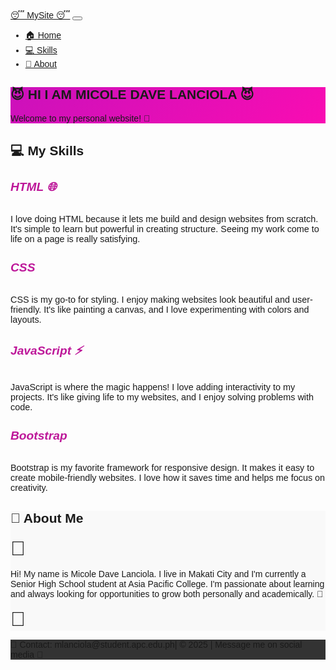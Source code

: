 <!DOCTYPE html>
<html lang="en">
<head>
  <meta charset="UTF-8" />
  <meta name="viewport" content="width=device-width, initial-scale=1.0" />
  <title>HI I AM MICOLE DAVE LANCIOLA</title>
  <link href="https://cdn.jsdelivr.net/npm/bootstrap@5.3.0/dist/css/bootstrap.min.css" rel="stylesheet">
  <style>
    body {
      font-family: 'Arial', sans-serif;
    }
    #banner {
      background: linear-gradient(135deg, #cb11bb, #f90cb2);
    }
    #skills h5 {
      font-size: 1.2rem;
      color: #bd1799;
    }
    #about {
      background: #f9f9f9;
    }
    footer {
      background: #333;
    }
    .flower {
      font-size: 2rem;
    }
    .emoji {
      font-size: 1.5rem;
    }
  </style>
</head>
<body>

  <!-- Row 1: Navigation Bar -->
  <nav class="navbar navbar-expand-lg navbar-dark bg-dark">
    <div class="container-fluid">
      <a class="navbar-brand" href="#">&#128564; MySite &#128564;</a>
      <button class="navbar-toggler" type="button" data-bs-toggle="collapse" data-bs-target="#navbarNav">
        <span class="navbar-toggler-icon"></span>
      </button>
      <div class="collapse navbar-collapse" id="navbarNav">
        <ul class="navbar-nav ms-auto">
          <li class="nav-item"><a class="nav-link" href="#banner">🏠 Home</a></li>
          <li class="nav-item"><a class="nav-link" href="#skills">💻 Skills</a></li>
          <li class="nav-item"><a class="nav-link" href="#about">📖 About</a></li>
        </ul>
      </div>
    </div>
  </nav>

  <!-- Row 2: Banner/Hero Section -->
  <section id="banner" class="text-white text-center py-5">
    <div class="container">
      <h1 class="display-4"> &#128520; HI I AM MICOLE DAVE LANCIOLA &#128520;</div></h1>
      <p class="lead">Welcome to my personal website! 🌟</p>
    </div>
  </section>

  <!-- Row 3: Featured Sections/Skills -->

  <section id="skills" class="py-5">

  <div class="container">
    <h2 class="text-center mb-4">💻 My Skills</h2>
    <div class="row text-center">
      <div class="col-md-3">
        <h5>HTML 🌐</h5>
        <p style="font-size: 0.9rem;">
          I love doing HTML because it lets me build and design websites from scratch. 
          It's simple to learn but powerful in creating structure. Seeing my work come 
          to life on a page is really satisfying.
        </p>
      </div>
      <div class="col-md-3"><h5>CSS 🎨</h5>
        <p style="font-size: 0.9rem;">
          CSS is my go-to for styling. I enjoy making websites look beautiful and user-friendly. 
          It's like painting a canvas, and I love experimenting with colors and layouts.
        </p>
      </div>
      <div class="col-md-3"><h5>JavaScript ⚡</h5>
        <p style="font-size: 0.9rem;">
          JavaScript is where the magic happens! I love adding interactivity to my projects. 
          It's like giving life to my websites, and I enjoy solving problems with code.
        </p>
      </div>
      <div class="col-md-3"><h5>Bootstrap 📱</h5>
        <p style="font-size: 0.9rem;">
          Bootstrap is my favorite framework for responsive design. It makes it easy to create 
          mobile-friendly websites. I love how it saves time and helps me focus on creativity.
        </p>
      </div>
    </div>
  </div>
</section>

  <!-- Row 4: Content Area -->
  <section id="about" class="py-5">
    <div class="container">
      <h2 class="text-center mb-4">📖 About Me</h2>
      <div class="row">
        <div class="col-md-3 text-center">
          <span class="flower">🌸</span>
        </div>
        <div class="col-md-6">
          <p>Hi! My name is Micole Dave Lanciola. I live in Makati City and I'm currently a Senior High School student at Asia Pacific College. I'm passionate about learning and always looking for opportunities to grow both personally and academically. 🚀</p>
        </div>
        <div class="col-md-3 text-center">
          <span class="flower">🌸</span>
        </div>
      </div>
    </div>
  </section>

  <!-- Row 5: Footer -->
  <footer class="text-white text-center py-3">
    <div class="container">
      <p>📧 Contact: mlanciola@student.apc.edu.ph| &copy; 2025 | Message me on social media 🌟</p>
    </div>
  </footer>

</body>
</html>
